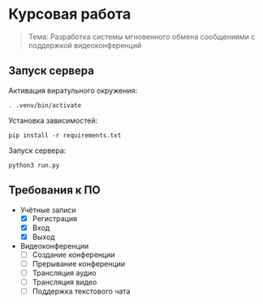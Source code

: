 # Курсовая работа

> Тема: Разработка системы мгновенного обмена сообщениями с поддержкой видеоконференций

## Запуск сервера

Активация виратульного окружения:
```
. .venv/bin/activate
```

Установка зависимостей:
```
pip install -r requirements.txt
```

Запуск сервера:
```
python3 run.py
```

## Требования к ПО

- Учётные записи
  - [x] Регистрация
  - [x] Вход
  - [x] Выход
- Видеоконференции
  - [ ] Создание конференции
  - [ ] Прерывание конференции
  - [ ] Трансляция аудио
  - [ ] Трансляция видео
  - [ ] Поддержка текстового чата